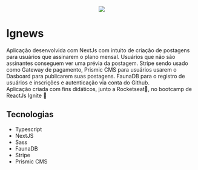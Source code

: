 <p align="center">
  <img src="https://user-images.githubusercontent.com/24718475/115431758-098c5180-a1dc-11eb-8117-d93ec0525b3f.png">
</p>

<h1>Ignews</h1>
<p>
  Aplicação desenvolvida com NextJs com intuito de criação de postagens para usuários que assinarem o plano mensal. Usuários que não são assinantes conseguem ver uma prévia da postagem. Stripe sendo usado como Gateway de pagamento, Prismic CMS para usuários usarem o Dasboard para publicarem suas postagens. FaunaDB para o registro de usuários e inscrições e autenticação via conta do Github. <br />
  Aplicação criada com fins didáticos, junto a Rocketseat💜, no bootcamp de ReactJs Ignite 🚀
</p>

<h2>Tecnologias</h2>
<ul>
  <li>Typescript</li>
  <li>NextJS</li>
  <li>Sass</li>
  <li>FaunaDB</li>
  <li>Stripe</li>
  <li>Prismic CMS</li>
</ul>
